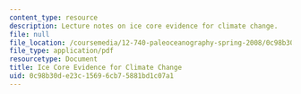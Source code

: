 ```yaml
---
content_type: resource
description: Lecture notes on ice core evidence for climate change.
file: null
file_location: /coursemedia/12-740-paleoceanography-spring-2008/0c98b30de23c15696cb75881bd1c07a1_lec07.pdf
file_type: application/pdf
resourcetype: Document
title: Ice Core Evidence for Climate Change
uid: 0c98b30d-e23c-1569-6cb7-5881bd1c07a1
---
```


